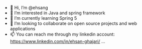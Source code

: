 - 👋 Hi, I’m @ehsang
- 👀 I’m interested in Java and spring framework
- 🌱 I’m currently learning Spring 5
- 💞️ I’m looking to collaborate on open source projects and web applications
- 📫 You can reach me through my linkedin account: https://www.linkedin.com/in/ehsan-ghajari/ ...

<!---
ehsang/ehsang is a ✨ special ✨ repository because its `README.md` (this file) appears on your GitHub profile.
You can click the Preview link to take a look at your changes.
--->
